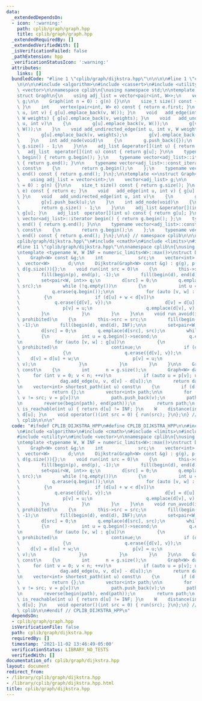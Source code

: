 ```yaml
---
data:
  _extendedDependsOn:
  - icon: ':warning:'
    path: cplib/graph/graph.hpp
    title: cplib/graph/graph.hpp
  _extendedRequiredBy: []
  _extendedVerifiedWith: []
  _isVerificationFailed: false
  _pathExtension: hpp
  _verificationStatusIcon: ':warning:'
  attributes:
    links: []
  bundledCode: "#line 1 \"cplib/graph/dijkstra.hpp\"\n\n\n\n#line 1 \"cplib/graph/graph.hpp\"\
    \n\n\n\n#include <algorithm>\n#include <cassert>\n#include <utility>\n#include\
    \ <vector>\n\nnamespace cplib\n{\nusing namespace std;\n\ntemplate <typename W>\n\
    struct Graph\n{\n    using adj_list = vector<pair<int, W>>;\n    vector<adj_list>\
    \ g;\n\n    Graph(int n = 0) : g(n) {}\n\n    size_t size() const { return g.size();\
    \ }\n    int    vertex(pair<int, W> e) const { return e.first; }\n    void   add_edge(int\
    \ u, int v) { g[u].emplace_back(v, W()); }\n    void   add_edge(int u, int v,\
    \ W weights) { g[u].emplace_back(v, weights); }\n    void   add_undirected_edge(int\
    \ u, int v)\n    {\n        g[u].emplace_back(v, W());\n        g[v].emplace_back(u,\
    \ W());\n    }\n    void add_undirected_edge(int u, int v, W weights)\n    {\n\
    \        g[u].emplace_back(v, weights);\n        g[v].emplace_back(u, weights);\n\
    \    }\n    int add_node(void)\n    {\n        g.push_back({});\n        return\
    \ g.size() - 1;\n    }\n\n    adj_list &operator[](int u) { return g[u]; }\n \
    \   adj_list  operator[](int u) const { return g[u]; }\n\n    typename vector<adj_list>::iterator\
    \ begin() { return g.begin(); };\n    typename vector<adj_list>::iterator end()\
    \ { return g.end(); }\n\n    typename vector<adj_list>::const_iterator begin()\
    \ const\n    {\n        return g.begin();\n    };\n    typename vector<adj_list>::const_iterator\
    \ end() const { return g.end(); }\n};\n\ntemplate <>\nstruct Graph<void>\n{\n\
    \    using adj_list = vector<int>;\n    vector<adj_list> g;\n\n    Graph(int n\
    \ = 0) : g(n) {}\n\n    size_t size() const { return g.size(); }\n    int    vertex(int\
    \ e) const { return e; }\n    void   add_edge(int u, int v) { g[u].emplace_back(v);\
    \ }\n    void   add_undirected_edge(int u, int v)\n    {\n        g[u].push_back(v);\n\
    \        g[v].push_back(u);\n    }\n    int add_node(void)\n    {\n        g.push_back({});\n\
    \        return g.size() - 1;\n    }\n\n    adj_list &operator[](int u) { return\
    \ g[u]; }\n    adj_list  operator[](int u) const { return g[u]; }\n\n    typename\
    \ vector<adj_list>::iterator begin() { return g.begin(); };\n    typename vector<adj_list>::iterator\
    \ end() { return g.end(); }\n\n    typename vector<adj_list>::const_iterator begin()\
    \ const\n    {\n        return g.begin();\n    };\n    typename vector<adj_list>::const_iterator\
    \ end() const { return g.end(); }\n};\n\n} // namespace cplib\n\n\n#line 6 \"\
    cplib/graph/dijkstra.hpp\"\n#include <cmath>\n#include <limits>\n#include <set>\n\
    #line 11 \"cplib/graph/dijkstra.hpp\"\n\nnamespace cplib\n{\nusing namespace std;\n\
    \ntemplate <typename W, W INF = numeric_limits<W>::max()>\nstruct Dijkstra\n{\n\
    \    Graph<W> const &g;\n    int             src;\n    vector<int>     p;\n  \
    \  vector<W>       d;\n\n    Dijkstra(Graph<W> const &g) : g(g), p(g.size()),\
    \ d(g.size()){};\n    void run(int src = 0)\n    {\n        this->src = src;\n\
    \        fill(begin(p), end(p), -1);\n        fill(begin(d), end(d), INF);\n\n\
    \        set<pair<W, int>> q;\n        d[src] = 0;\n        q.emplace(d[src],\
    \ src);\n        while (!q.empty())\n        {\n            int u = q.begin()->second;\n\
    \            q.erase(q.begin());\n\n            for (auto [v, w] : g[u])\n   \
    \         {\n                if (d[u] + w < d[v])\n                {\n       \
    \             q.erase({d[v], v});\n                    d[v] = d[u] + w;\n    \
    \                p[v] = u;\n                    q.emplace(d[v], v);\n        \
    \        }\n            }\n        }\n    }\n\n    void run_avoid(int src, int\
    \ prohibited)\n    {\n        this->src = src;\n        fill(begin(p), end(p),\
    \ -1);\n        fill(begin(d), end(d), INF);\n\n        set<pair<W, int>> q;\n\
    \        d[src] = 0;\n        q.emplace(d[src], src);\n        while (!q.empty())\n\
    \        {\n            int u = q.begin()->second;\n            q.erase(q.begin());\n\
    \n            for (auto [v, w] : g[u])\n            {\n                if (v ==\
    \ prohibited)\n                    continue;\n                if (d[u] + w < d[v])\n\
    \                {\n                    q.erase({d[v], v});\n                \
    \    d[v] = d[u] + w;\n                    p[v] = u;\n                    q.emplace(d[v],\
    \ v);\n                }\n            }\n        }\n    }\n\n    Graph<W> shortest_path_DAG(void)\
    \ const\n    {\n        int      n = g.size();\n        Graph<W> dag(n);\n   \
    \     for (int v = 0; v < n; ++v)\n            if (auto u = p[v]; u != -1)\n \
    \               dag.add_edge(u, v, d[v] - d[u]);\n        return dag;\n    }\n\
    \n    vector<int> shortest_path(int u) const\n    {\n        if (d[u] == INF)\n\
    \            return {};\n        vector<int> path;\n\n        for (int v = u;\
    \ v != src; v = p[v])\n            path.push_back(v);\n        path.push_back(src);\n\
    \n        reverse(begin(path), end(path));\n        return path;\n    }\n    bool\
    \ is_reachable(int u) { return d[u] != INF; }\n    W    distance(int u) { return\
    \ d[u]; }\n    void operator()(int src = 0) { run(src); }\n};\n} // namespace\
    \ cplib\n\n\n"
  code: "#ifndef CPLIB_DIJKSTRA_HPP\n#define CPLIB_DIJKSTRA_HPP\n\n#include \"cplib/graph/graph.hpp\"\
    \n#include <algorithm>\n#include <cmath>\n#include <limits>\n#include <set>\n\
    #include <utility>\n#include <vector>\n\nnamespace cplib\n{\nusing namespace std;\n\
    \ntemplate <typename W, W INF = numeric_limits<W>::max()>\nstruct Dijkstra\n{\n\
    \    Graph<W> const &g;\n    int             src;\n    vector<int>     p;\n  \
    \  vector<W>       d;\n\n    Dijkstra(Graph<W> const &g) : g(g), p(g.size()),\
    \ d(g.size()){};\n    void run(int src = 0)\n    {\n        this->src = src;\n\
    \        fill(begin(p), end(p), -1);\n        fill(begin(d), end(d), INF);\n\n\
    \        set<pair<W, int>> q;\n        d[src] = 0;\n        q.emplace(d[src],\
    \ src);\n        while (!q.empty())\n        {\n            int u = q.begin()->second;\n\
    \            q.erase(q.begin());\n\n            for (auto [v, w] : g[u])\n   \
    \         {\n                if (d[u] + w < d[v])\n                {\n       \
    \             q.erase({d[v], v});\n                    d[v] = d[u] + w;\n    \
    \                p[v] = u;\n                    q.emplace(d[v], v);\n        \
    \        }\n            }\n        }\n    }\n\n    void run_avoid(int src, int\
    \ prohibited)\n    {\n        this->src = src;\n        fill(begin(p), end(p),\
    \ -1);\n        fill(begin(d), end(d), INF);\n\n        set<pair<W, int>> q;\n\
    \        d[src] = 0;\n        q.emplace(d[src], src);\n        while (!q.empty())\n\
    \        {\n            int u = q.begin()->second;\n            q.erase(q.begin());\n\
    \n            for (auto [v, w] : g[u])\n            {\n                if (v ==\
    \ prohibited)\n                    continue;\n                if (d[u] + w < d[v])\n\
    \                {\n                    q.erase({d[v], v});\n                \
    \    d[v] = d[u] + w;\n                    p[v] = u;\n                    q.emplace(d[v],\
    \ v);\n                }\n            }\n        }\n    }\n\n    Graph<W> shortest_path_DAG(void)\
    \ const\n    {\n        int      n = g.size();\n        Graph<W> dag(n);\n   \
    \     for (int v = 0; v < n; ++v)\n            if (auto u = p[v]; u != -1)\n \
    \               dag.add_edge(u, v, d[v] - d[u]);\n        return dag;\n    }\n\
    \n    vector<int> shortest_path(int u) const\n    {\n        if (d[u] == INF)\n\
    \            return {};\n        vector<int> path;\n\n        for (int v = u;\
    \ v != src; v = p[v])\n            path.push_back(v);\n        path.push_back(src);\n\
    \n        reverse(begin(path), end(path));\n        return path;\n    }\n    bool\
    \ is_reachable(int u) { return d[u] != INF; }\n    W    distance(int u) { return\
    \ d[u]; }\n    void operator()(int src = 0) { run(src); }\n};\n} // namespace\
    \ cplib\n\n#endif // CPLIB_DIJKSTRA_HPP\n"
  dependsOn:
  - cplib/graph/graph.hpp
  isVerificationFile: false
  path: cplib/graph/dijkstra.hpp
  requiredBy: []
  timestamp: '2021-11-02 13:46:49-05:00'
  verificationStatus: LIBRARY_NO_TESTS
  verifiedWith: []
documentation_of: cplib/graph/dijkstra.hpp
layout: document
redirect_from:
- /library/cplib/graph/dijkstra.hpp
- /library/cplib/graph/dijkstra.hpp.html
title: cplib/graph/dijkstra.hpp
---
```

